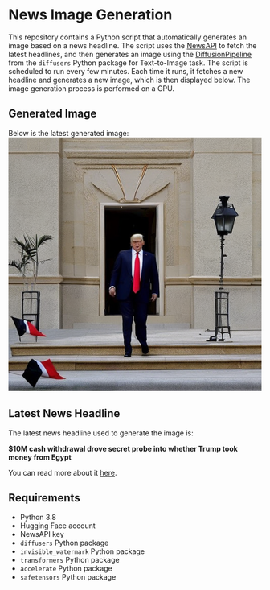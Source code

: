 # News Image Generation
This repository contains a Python script that automatically generates an image based on a news headline. The script uses the [NewsAPI](https://newsapi.org/) to fetch the latest headlines, and then generates an image using the [DiffusionPipeline](https://github.com/huggingface/diffusers) from the `diffusers` Python package for Text-to-Image task.
The script is scheduled to run every few minutes. Each time it runs, it fetches a new headline and generates a new image, which is then displayed below. The image generation process is performed on a GPU.

## Generated Image
Below is the latest generated image:
![Generated Image](image.png)

## Latest News Headline
The latest news headline used to generate the image is:

**$10M cash withdrawal drove secret probe into whether Trump took money from Egypt**

You can read more about it [here](https://news.google.com/rss/articles/CBMilwFBVV95cUxNWnhrM3FjMWdmVHBuSDQ4bXhnbzJJREZCRERIVnhFOWxPQ3hkR0lvbThLZDJESmllUU1rU0hkN0ExTC1ORHBBU1gtRXNqMUlZQ3JJbkUyRDlZdFlVSGZvcTV6SkI1RVMweDYzNVhVc1h3aHlLbmNCaXRockJNTDRBak0tMzE5Q3lHSWdoMlYzc2xDQ2psMW1r?oc=5).

## Requirements
- Python 3.8
- Hugging Face account
- NewsAPI key
- `diffusers` Python package
- `invisible_watermark` Python package
- `transformers` Python package
- `accelerate` Python package
- `safetensors` Python package
